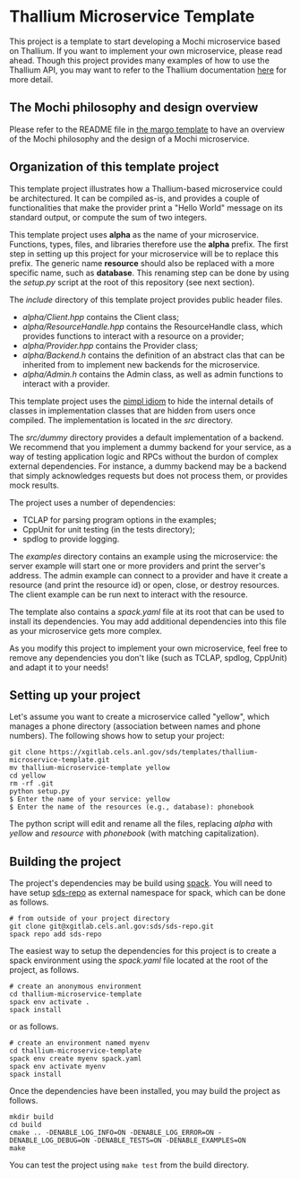 Thallium Microservice Template
==============================

This project is a template to start developing a Mochi microservice based on Thallium.
If you want to implement your own microservice, please read ahead. Though this project
provides many examples of how to use the Thallium API, you may want to refer to the Thallium
documentation [here](https://mochi.readthedocs.io/en/latest/) for more detail.


The Mochi philosophy and design overview
----------------------------------------

Please refer to the README file in 
[the margo template](https://xgitlab.cels.anl.gov/sds/templates/margo-microservice-template)
to have an overview of the Mochi philosophy and the design of a Mochi microservice.

Organization of this template project
-------------------------------------

This template project illustrates how a Thallium-based microservice could
be architectured. It can be compiled as-is, and provides a couple of
functionalities that make the provider print a "Hello World" message
on its standard output, or compute the sum of two integers.

This template project uses **alpha** as the name of your microservice.
Functions, types, files, and libraries therefore use the **alpha** prefix.
The first step in setting up this project for your microservice will be
to replace this prefix. The generic name **resource** should also be
replaced with a more specific name, such as **database**. This renaming
step can be done by using the _setup.py_ script at the root of this repository
(see next section).

The _include_ directory of this template project provides public header files.
* _alpha/Client.hpp_ contains the Client class;
* _alpha/ResourceHandle.hpp_ contains the ResourceHandle class, which provides
  functions to interact with a resource on a provider;
* _alpha/Provider.hpp_ contains the Provider class;
* _alpha/Backend.h_ contains the definition of an abstract clas that
  can be inherited from to implement new backends for the microservice.
* _alpha/Admin.h_ contains the Admin class, as well as admin functions to
  interact with a provider.

This template project uses the [pimpl idiom](https://en.cppreference.com/w/cpp/language/pimpl)
to hide the internal details of classes in implementation classes that are hidden from
users once compiled.
The implementation is located in the _src_ directory.

The _src/dummy_ directory provides a default implementation of a backend.
We recommend that you implement a dummy backend for your
service, as a way of testing application logic and RPCs without the burdon of complex
external dependencies. For instance, a dummy backend may be a backend that simply
acknowledges requests but does not process them, or provides mock results.

The project uses a number of dependencies:
* TCLAP for parsing program options in the examples;
* CppUnit for unit testing (in the tests directory);
* spdlog to provide logging.

The _examples_ directory contains an example using the microservice:
the server example will start one or more providers and print the server's address.
The admin example can connect to a provider and have it create a resource
(and print the resource id) or open, close, or destroy resources.
The client example can be run next to interact with the resource.

The template also contains a _spack.yaml_ file at its root that can be used to
install its dependencies. You may add additional dependencies into this file as
your microservice gets more complex.

As you modify this project to implement your own microservice, feel free to remove
any dependencies you don't like (such as TCLAP, spdlog, CppUnit) and adapt it to your needs!


Setting up your project
-----------------------

Let's assume you want to create a microservice called "yellow", which manages
a phone directory (association between names and phone numbers). The following
shows how to setup your project:

```
git clone https://xgitlab.cels.anl.gov/sds/templates/thallium-microservice-template.git
mv thallium-microservice-template yellow
cd yellow
rm -rf .git
python setup.py
$ Enter the name of your service: yellow
$ Enter the name of the resources (e.g., database): phonebook
```

The python script will edit and rename all the files, replacing _alpha_ with _yellow_
and _resource_ with _phonebook_ (with matching capitalization).

Building the project
--------------------

The project's dependencies may be build using [spack](https://spack.readthedocs.io/en/latest/).
You will need to have setup [sds-repo](https://xgitlab.cels.anl.gov/sds/sds-repo) as external
namespace for spack, which can be done as follows.

```
# from outside of your project directory
git clone git@xgitlab.cels.anl.gov:sds/sds-repo.git
spack repo add sds-repo
```

The easiest way to setup the dependencies for this project is to create a spack environment
using the _spack.yaml_ file located at the root of the project, as follows.

```
# create an anonymous environment
cd thallium-microservice-template
spack env activate .
spack install
```

or as follows.

```
# create an environment named myenv
cd thallium-microservice-template
spack env create myenv spack.yaml
spack env activate myenv
spack install
```

Once the dependencies have been installed, you may build the project as follows.

```
mkdir build
cd build
cmake .. -DENABLE_LOG_INFO=ON -DENABLE_LOG_ERROR=ON -DENABLE_LOG_DEBUG=ON -DENABLE_TESTS=ON -DENABLE_EXAMPLES=ON
make
```

You can test the project using `make test` from the build directory.
